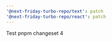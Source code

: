 ```yaml
---
'@next-friday-turbo-repo/text': patch
'@next-friday-turbo-repo/react': patch
---
```


Test pnpm changeset 4
